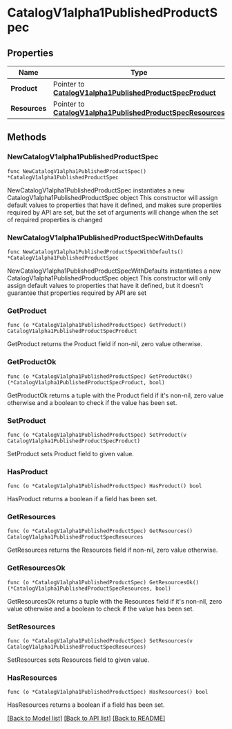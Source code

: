 # CatalogV1alpha1PublishedProductSpec

## Properties

Name | Type | Description | Notes
------------ | ------------- | ------------- | -------------
**Product** | Pointer to [**CatalogV1alpha1PublishedProductSpecProduct**](CatalogV1alpha1PublishedProductSpecProduct.md) |  | [optional] 
**Resources** | Pointer to [**CatalogV1alpha1PublishedProductSpecResources**](CatalogV1alpha1PublishedProductSpecResources.md) |  | [optional] 

## Methods

### NewCatalogV1alpha1PublishedProductSpec

`func NewCatalogV1alpha1PublishedProductSpec() *CatalogV1alpha1PublishedProductSpec`

NewCatalogV1alpha1PublishedProductSpec instantiates a new CatalogV1alpha1PublishedProductSpec object
This constructor will assign default values to properties that have it defined,
and makes sure properties required by API are set, but the set of arguments
will change when the set of required properties is changed

### NewCatalogV1alpha1PublishedProductSpecWithDefaults

`func NewCatalogV1alpha1PublishedProductSpecWithDefaults() *CatalogV1alpha1PublishedProductSpec`

NewCatalogV1alpha1PublishedProductSpecWithDefaults instantiates a new CatalogV1alpha1PublishedProductSpec object
This constructor will only assign default values to properties that have it defined,
but it doesn't guarantee that properties required by API are set

### GetProduct

`func (o *CatalogV1alpha1PublishedProductSpec) GetProduct() CatalogV1alpha1PublishedProductSpecProduct`

GetProduct returns the Product field if non-nil, zero value otherwise.

### GetProductOk

`func (o *CatalogV1alpha1PublishedProductSpec) GetProductOk() (*CatalogV1alpha1PublishedProductSpecProduct, bool)`

GetProductOk returns a tuple with the Product field if it's non-nil, zero value otherwise
and a boolean to check if the value has been set.

### SetProduct

`func (o *CatalogV1alpha1PublishedProductSpec) SetProduct(v CatalogV1alpha1PublishedProductSpecProduct)`

SetProduct sets Product field to given value.

### HasProduct

`func (o *CatalogV1alpha1PublishedProductSpec) HasProduct() bool`

HasProduct returns a boolean if a field has been set.

### GetResources

`func (o *CatalogV1alpha1PublishedProductSpec) GetResources() CatalogV1alpha1PublishedProductSpecResources`

GetResources returns the Resources field if non-nil, zero value otherwise.

### GetResourcesOk

`func (o *CatalogV1alpha1PublishedProductSpec) GetResourcesOk() (*CatalogV1alpha1PublishedProductSpecResources, bool)`

GetResourcesOk returns a tuple with the Resources field if it's non-nil, zero value otherwise
and a boolean to check if the value has been set.

### SetResources

`func (o *CatalogV1alpha1PublishedProductSpec) SetResources(v CatalogV1alpha1PublishedProductSpecResources)`

SetResources sets Resources field to given value.

### HasResources

`func (o *CatalogV1alpha1PublishedProductSpec) HasResources() bool`

HasResources returns a boolean if a field has been set.


[[Back to Model list]](../README.md#documentation-for-models) [[Back to API list]](../README.md#documentation-for-api-endpoints) [[Back to README]](../README.md)


